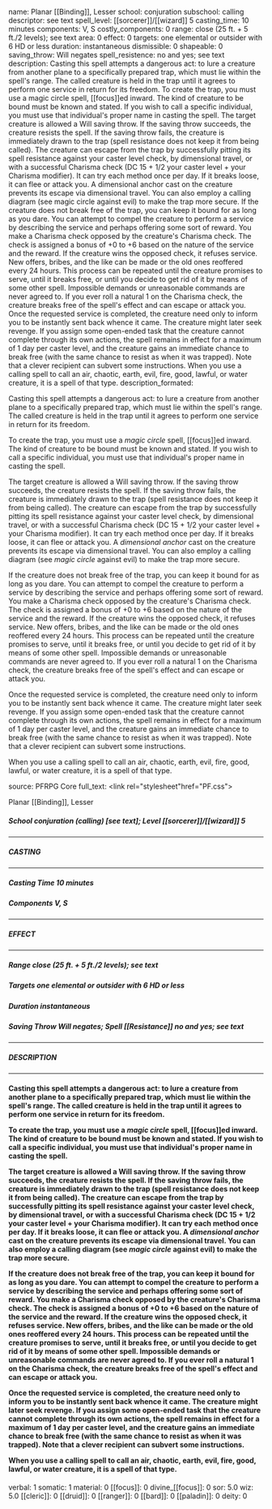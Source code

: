 name: Planar [[Binding]], Lesser
school: conjuration
subschool: calling
descriptor: see text
spell_level: [[sorcerer]]/[[wizard]] 5
casting_time: 10 minutes
components: V, S
costly_components: 0
range: close (25 ft. + 5 ft./2 levels); see text
area: 0
effect: 0
targets: one elemental or outsider with 6 HD or less
duration: instantaneous
dismissible: 0
shapeable: 0
saving_throw: Will negates
spell_resistence: no and yes; see text
description: Casting this spell attempts a dangerous act: to lure a creature from another plane to a specifically prepared trap, which must lie within the spell's range. The called creature is held in the trap until it agrees to perform one service in return for its freedom.  To create the trap, you must use a magic circle spell, [[focus]]ed inward. The kind of creature to be bound must be known and stated. If you wish to call a specific individual, you must use that individual's proper name in casting the spell.  The target creature is allowed a Will saving throw. If the saving throw succeeds, the creature resists the spell. If the saving throw fails, the creature is immediately drawn to the trap (spell resistance does not keep it from being called). The creature can escape from the trap by successfully pitting its spell resistance against your caster level check, by dimensional travel, or with a successful Charisma check (DC 15 + 1/2 your caster level + your Charisma modifier). It can try each method once per day. If it breaks loose, it can flee or attack you. A dimensional anchor cast on the creature prevents its escape via dimensional travel. You can also employ a calling diagram (see magic circle against evil) to make the trap more secure.  If the creature does not break free of the trap, you can keep it bound for as long as you dare. You can attempt to compel the creature to perform a service by describing the service and perhaps offering some sort of reward. You make a Charisma check opposed by the creature's Charisma check. The check is assigned a bonus of +0 to +6 based on the nature of the service and the reward. If the creature wins the opposed check, it refuses service. New offers, bribes, and the like can be made or the old ones reoffered every 24 hours. This process can be repeated until the creature promises to serve, until it breaks free, or until you decide to get rid of it by means of some other spell. Impossible demands or unreasonable commands are never agreed to. If you ever roll a natural 1 on the Charisma check, the creature breaks free of the spell's effect and can escape or attack you.  Once the requested service is completed, the creature need only to inform you to be instantly sent back whence it came. The creature might later seek revenge. If you assign some open-ended task that the creature cannot complete through its own actions, the spell remains in effect for a maximum of 1 day per caster level, and the creature gains an immediate chance to break free (with the same chance to resist as when it was trapped). Note that a clever recipient can subvert some instructions.  When you use a calling spell to call an air, chaotic, earth, evil, fire, good, lawful, or water creature, it is a spell of that type.
description_formated: <p>Casting this spell attempts a dangerous act: to lure a creature from another plane to a specifically prepared trap, which must lie within the spell's range. The called creature is held in the trap until it agrees to perform one service in return for its freedom.</p><p>To create the trap, you must use a <i>magic circle</i> spell, [[focus]]ed inward. The kind of creature to be bound must be known and stated. If you wish to call a specific individual, you must use that individual's proper name in casting the spell.</p><p>The target creature is allowed a Will saving throw. If the saving throw succeeds, the creature resists the spell. If the saving throw fails, the creature is immediately drawn to the trap (spell resistance does not keep it from being called). The creature can escape from the trap by successfully pitting its spell resistance against your caster level check, by dimensional travel, or with a successful Charisma check (DC 15 + 1/2 your caster level + your Charisma modifier). It can try each method once per day. If it breaks loose, it can flee or attack you. A <i>dimensional anchor</i> cast on the creature prevents its escape via dimensional travel. You can also employ a calling diagram (see <i>magic circle</i> against evil) to make the trap more secure.</p><p>If the creature does not break free of the trap, you can keep it bound for as long as you dare. You can attempt to compel the creature to perform a service by describing the service and perhaps offering some sort of reward. You make a Charisma check opposed by the creature's Charisma check. The check is assigned a bonus of +0 to +6 based on the nature of the service and the reward. If the creature wins the opposed check, it refuses service. New offers, bribes, and the like can be made or the old ones reoffered every 24 hours. This process can be repeated until the creature promises to serve, until it breaks free, or until you decide to get rid of it by means of some other spell. Impossible demands or unreasonable commands are never agreed to. If you ever roll a natural 1 on the Charisma check, the creature breaks free of the spell's effect and can escape or attack you.</p><p>Once the requested service is completed, the creature need only to inform you to be instantly sent back whence it came. The creature might later seek revenge. If you assign some open-ended task that the creature cannot complete through its own actions, the spell remains in effect for a maximum of 1 day per caster level, and the creature gains an immediate chance to break free (with the same chance to resist as when it was trapped). Note that a clever recipient can subvert some instructions.</p><p>When you use a calling spell to call an air, chaotic, earth, evil, fire, good, lawful, or water creature, it is a spell of that type.</p>
source: PFRPG Core
full_text: <link rel="stylesheet"href="PF.css"><div class="heading"><p class="alignleft">Planar [[Binding]], Lesser</p><div style="clear: both;"></div></div><div><h5><b>School </b>conjuration (calling) [see text]; <b>Level </b>[[sorcerer]]/[[wizard]] 5</h5></div><hr/><div><h5><b>CASTING</b></h5></div><hr/><div><h5><b>Casting Time </b>10 minutes</h5><h5><b>Components </b>V, S</h5></div><hr/><div><h5><b>EFFECT</b></h5></div><hr/><div><h5><b>Range </b>close (25 ft. + 5 ft./2 levels); see text</h5><h5><b>Targets </b>one elemental or outsider with 6 HD or less</h5><h5><b>Duration </b>instantaneous</h5><h5><b>Saving Throw </b>Will negates; <b>Spell [[Resistance]] </b>no and yes; see text</h5></div><hr/><div><h5><b>DESCRIPTION</b></h5></div><hr/><div><h4><p>Casting this spell attempts a dangerous act: to lure a creature from another plane to a specifically prepared trap, which must lie within the spell's range. The called creature is held in the trap until it agrees to perform one service in return for its freedom.</p><p>To create the trap, you must use a <i>magic circle</i> spell, [[focus]]ed inward. The kind of creature to be bound must be known and stated. If you wish to call a specific individual, you must use that individual's proper name in casting the spell.</p><p>The target creature is allowed a Will saving throw. If the saving throw succeeds, the creature resists the spell. If the saving throw fails, the creature is immediately drawn to the trap (spell resistance does not keep it from being called). The creature can escape from the trap by successfully pitting its spell resistance against your caster level check, by dimensional travel, or with a successful Charisma check (DC 15 + 1/2 your caster level + your Charisma modifier). It can try each method once per day. If it breaks loose, it can flee or attack you. A <i>dimensional anchor</i> cast on the creature prevents its escape via dimensional travel. You can also employ a calling diagram (see <i>magic circle</i> against evil) to make the trap more secure.</p><p>If the creature does not break free of the trap, you can keep it bound for as long as you dare. You can attempt to compel the creature to perform a service by describing the service and perhaps offering some sort of reward. You make a Charisma check opposed by the creature's Charisma check. The check is assigned a bonus of +0 to +6 based on the nature of the service and the reward. If the creature wins the opposed check, it refuses service. New offers, bribes, and the like can be made or the old ones reoffered every 24 hours. This process can be repeated until the creature promises to serve, until it breaks free, or until you decide to get rid of it by means of some other spell. Impossible demands or unreasonable commands are never agreed to. If you ever roll a natural 1 on the Charisma check, the creature breaks free of the spell's effect and can escape or attack you.</p><p>Once the requested service is completed, the creature need only to inform you to be instantly sent back whence it came. The creature might later seek revenge. If you assign some open-ended task that the creature cannot complete through its own actions, the spell remains in effect for a maximum of 1 day per caster level, and the creature gains an immediate chance to break free (with the same chance to resist as when it was trapped). Note that a clever recipient can subvert some instructions.</p><p>When you use a calling spell to call an air, chaotic, earth, evil, fire, good, lawful, or water creature, it is a spell of that type.</p></h4></div>
verbal: 1
somatic: 1
material: 0
[[focus]]: 0
divine_[[focus]]: 0
sor: 5.0
wiz: 5.0
[[cleric]]: 0
[[druid]]: 0
[[ranger]]: 0
[[bard]]: 0
[[paladin]]: 0
deity: 0
